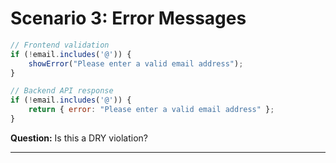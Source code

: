 # Scenario 3: Error Messages

```javascript
// Frontend validation
if (!email.includes('@')) {
    showError("Please enter a valid email address");
}

// Backend API response
if (!email.includes('@')) {
    return { error: "Please enter a valid email address" };
}
```
**Question:** Is this a DRY violation?

---
